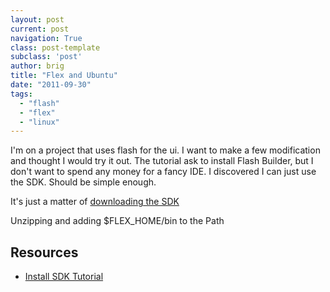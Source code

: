 ```yaml
---
layout: post
current: post
navigation: True
class: post-template
subclass: 'post'
author: brig
title: "Flex and Ubuntu"
date: "2011-09-30"
tags:
  - "flash"
  - "flex"
  - "linux"
---
```


I'm on a project that uses flash for the ui. I want to make a few modification and thought I would try it out. The tutorial ask to install Flash Builder, but I don't want to spend any money for a fancy IDE. I discovered I can just use the SDK. Should be simple enough.

It's just a matter of [downloading the SDK](http://opensource.adobe.com/wiki/display/flexsdk/Download+Flex+4)

Unzipping and adding $FLEX_HOME/bin to the Path

## Resources

- [Install SDK Tutorial](http://stevelove.org/2009/05/14/how-to-install-and-set-up-adobe-flex-sdk-on-ubuntu-linux/)

